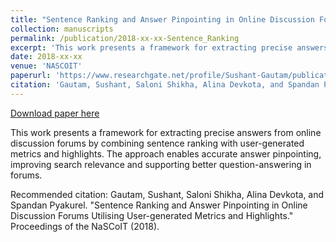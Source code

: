 ```yaml
---
title: "Sentence Ranking and Answer Pinpointing in Online Discussion Forums Utilizing User-generated Metrics and Highlights"
collection: manuscripts
permalink: /publication/2018-xx-xx-Sentence_Ranking
excerpt: 'This work presents a framework for extracting precise answers from online discussion forums by combining sentence ranking with user-generated metrics and highlights. The approach enables accurate answer pinpointing, improving search relevance and supporting better question-answering in forums.'
date: 2018-xx-xx
venue: 'NASCOIT'
paperurl: 'https://www.researchgate.net/profile/Sushant-Gautam/publication/330041750_Sentence_Ranking_and_Answer_Pinpointing_in_Online_Discussion_Forums_Utilising_User-generated_Metrics_and_Highlights/links/5c2b76e3a6fdccfc70761dd3/Sentence-Ranking-and-Answer-Pinpointing-in-Online-Discussion-Forums-Utilising-User-generated-Metrics-and-Highlights.pdf'
citation: 'Gautam, Sushant, Saloni Shikha, Alina Devkota, and Spandan Pyakurel. &quot;Sentence Ranking and Answer Pinpointing in Online Discussion Forums Utilising User-generated Metrics and Highlights.&quot; Proceedings of the NaSCoIT (2018).'
---
```


<a href='https://www.researchgate.net/profile/Sushant-Gautam/publication/330041750_Sentence_Ranking_and_Answer_Pinpointing_in_Online_Discussion_Forums_Utilising_User-generated_Metrics_and_Highlights/links/5c2b76e3a6fdccfc70761dd3/Sentence-Ranking-and-Answer-Pinpointing-in-Online-Discussion-Forums-Utilising-User-generated-Metrics-and-Highlights.pdf'>Download paper here</a>

This work presents a framework for extracting precise answers from online discussion forums by combining sentence ranking with user-generated metrics and highlights. The approach enables accurate answer pinpointing, improving search relevance and supporting better question-answering in forums.

Recommended citation: Gautam, Sushant, Saloni Shikha, Alina Devkota, and Spandan Pyakurel. "Sentence Ranking and Answer Pinpointing in Online Discussion Forums Utilising User-generated Metrics and Highlights." Proceedings of the NaSCoIT (2018).